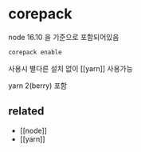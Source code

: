 # corepack

node 16.10 을 기준으로 포함되어있음 

```sh
corepack enable
```

사용시 별다른 설치 없이 [[yarn]] 사용가능

yarn 2(berry) 포함

## related
- [[node]]
- [[yarn]]

